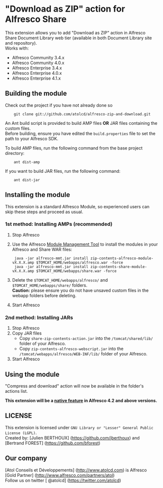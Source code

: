 "Download as ZIP" action for Alfresco Share
================================

This extension allows you to add "Download as ZIP" action in Alfresco Share Document Library web tier (available in both Document Library site and repository).  
Works with: 
- Alfresco Community 3.4.x
- Alfresco Community 4.0.x
- Alfresco Enterprise 3.4.x
- Alfresco Enterprise 4.0.x
- Alfresco Enterprise 4.1.x


Building the module
-------------------
Check out the project if you have not already done so 

        git clone git://github.com/atolcd/alfresco-zip-and-download.git

An Ant build script is provided to build AMP files **OR** JAR files containing the custom files.  
Before building, ensure you have edited the `build.properties` file to set the path to your Alfresco SDK.  

To build AMP files, run the following command from the base project directory:

        ant dist-amp

If you want to build JAR files, run the following command:

        ant dist-jar


Installing the module
---------------------
This extension is a standard Alfresco Module, so experienced users can skip these steps and proceed as usual.

### 1st method: Installing AMPs (recommended)
1. Stop Alfresco
2. Use the Alfresco [Module Management Tool](http://wiki.alfresco.com/wiki/Module_Management_Tool) to install the modules in your Alfresco and Share WAR files:

        java -jar alfresco-mmt.jar install zip-contents-alfresco-module-vX.X.X.amp $TOMCAT_HOME/webapps/alfresco.war -force
        java -jar alfresco-mmt.jar install zip-contents-share-module-vX.X.X.amp $TOMCAT_HOME/webapps/share.war -force

3. Delete the `$TOMCAT_HOME/webapps/alfresco/` and `$TOMCAT_HOME/webapps/share/` folders.  
**Caution:** please ensure you do not have unsaved custom files in the webapp folders before deleting.
4. Start Alfresco


### 2nd method: Installing JARs
1. Stop Alfresco
2. Copy JAR files
    - Copy `share-zip-contents-action.jar` into the `/tomcat/shared/lib/` folder of your Alfresco.
    - Copy `zip-contents-alfresco-webscript.jar` into the `/tomcat/webapps/alfresco/WEB-INF/lib/` folder of your Alfresco.
3. Start Alfresco


Using the module
---------------------

"Compress and download" action will now be available in the folder's actions list.  

**This extension will be a [native feature](http://blogs.alfresco.com/wp/kevinr/2012/09/20/alfresco-community-4-2/) in Alfresco 4.2 and above versions.**


LICENSE
---------------------
This extension is licensed under `GNU Library or "Lesser" General Public License (LGPL)`.  
Created by: [Julien BERTHOUX] (https://github.com/jberthoux) and [Bertrand FOREST] (https://github.com/bforest)  


Our company
---------------------
[Atol Conseils et Développements] (http://www.atolcd.com) is Alfresco [Gold Partner] (http://www.alfresco.com/partners/atol)  
Follow us on twitter [ @atolcd] (https://twitter.com/atolcd)  